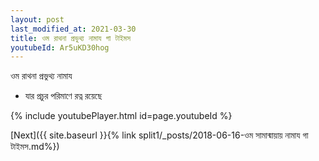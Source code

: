 ```yaml
---
layout: post
last_modified_at: 2021-03-30
title: ওম রাথনা প্রভুথ্য নামায গা টাইমস
youtubeId: Ar5uKD30hog
---
```

 
 
 ওম রাথনা প্রভুথ্য নামায  
 
 -  যার প্রচুর পরিমাণে রত্ন রয়েছে 
 
  
 
  
 
 
 
 
 
 


{% include youtubePlayer.html id=page.youtubeId %}
 
[Next]({{ site.baseurl }}{% link  split1/_posts/2018-06-16-ওম সামান্মায়ায় নামায গা টাইমস.md%})
 
